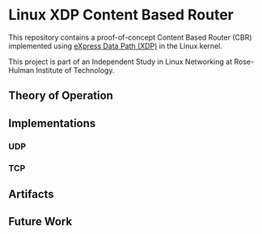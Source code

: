 # Linux XDP Content Based Router

This repository contains a proof-of-concept Content Based Router (CBR) implemented using [eXpress Data Path (XDP)](https://www.iovisor.org/technology/xdp) in the Linux kernel.

This project is part of an Independent Study in Linux Networking at Rose-Hulman Institute of Technology.

## Theory of Operation

## Implementations

### UDP

### TCP

## Artifacts

## Future Work